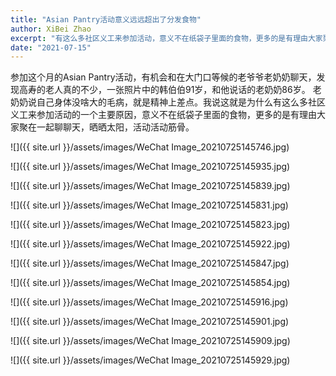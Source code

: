 ```yaml
---
title: "Asian Pantry活动意义远远超出了分发食物"
author: XiBei Zhao
excerpt: "有这么多社区义工来参加活动，意义不在纸袋子里面的食物，更多的是有理由大家聚在一起聊聊天，晒晒太阳，活动活动筋骨。这也是我们试图建设一个新社区的目的所在。"
date: "2021-07-15"
---
```

参加这个月的Asian Pantry活动，有机会和在大门口等候的老爷爷老奶奶聊天，发现高寿的老人真的不少，一张照片中的韩伯伯91岁，和他说话的老奶奶86岁。 老奶奶说自己身体没啥大的毛病，就是精神上差点。我说这就是为什么有这么多社区义工来参加活动的一个主要原因，意义不在纸袋子里面的食物，更多的是有理由大家聚在一起聊聊天，晒晒太阳，活动活动筋骨。

![]({{ site.url }}/assets/images/WeChat Image_20210725145746.jpg)

![]({{ site.url }}/assets/images/WeChat Image_20210725145935.jpg)

![]({{ site.url }}/assets/images/WeChat Image_20210725145839.jpg)

![]({{ site.url }}/assets/images/WeChat Image_20210725145831.jpg)

![]({{ site.url }}/assets/images/WeChat Image_20210725145823.jpg)

![]({{ site.url }}/assets/images/WeChat Image_20210725145922.jpg)

![]({{ site.url }}/assets/images/WeChat Image_20210725145847.jpg)

![]({{ site.url }}/assets/images/WeChat Image_20210725145854.jpg)

![]({{ site.url }}/assets/images/WeChat Image_20210725145916.jpg)

![]({{ site.url }}/assets/images/WeChat Image_20210725145901.jpg)

![]({{ site.url }}/assets/images/WeChat Image_20210725145909.jpg)

![]({{ site.url }}/assets/images/WeChat Image_20210725145929.jpg)
